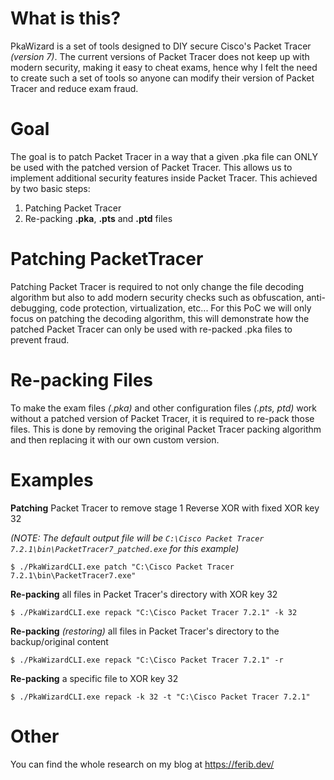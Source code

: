 ﻿
# What is this?
PkaWizard is a set of tools designed to DIY secure Cisco's Packet Tracer *(version 7)*. The current versions of Packet Tracer does not keep up with modern security, making it easy to cheat exams, hence why I felt the need to create such a set of tools so anyone can modify their version of Packet Tracer and reduce exam fraud.

# Goal
The goal is to patch Packet Tracer in a way that a given .pka file can ONLY be used with the patched version of Packet Tracer. This allows us to implement additional security features inside Packet Tracer. This achieved by two basic steps:
1. Patching Packet Tracer
2. Re-packing **.pka**, **.pts** and **.ptd** files

# Patching PacketTracer
Patching Packet Tracer is required to not only change the file decoding algorithm but also to add modern security checks such as obfuscation, anti-debugging, code protection, virtualization, etc...
For this PoC we will only focus on patching the decoding algorithm, this will demonstrate how the patched Packet Tracer can only be used with re-packed .pka files to prevent fraud.

# Re-packing Files
To make the exam files *(.pka)* and other configuration files *(.pts, ptd)* work without a patched version of Packet Tracer, it is required to re-pack those files. This is done by removing the original Packet Tracer packing algorithm and then replacing it with our own custom version.

# Examples
**Patching** Packet Tracer to remove stage 1 Reverse XOR with fixed XOR key 32

*(NOTE: The default output file will be ``C:\Cisco Packet Tracer 7.2.1\bin\PacketTracer7_patched.exe`` for this example)*
```
$ ./PkaWizardCLI.exe patch "C:\Cisco Packet Tracer 7.2.1\bin\PacketTracer7.exe"
```
**Re-packing** all files in Packet Tracer's directory with XOR key 32 
```
$ ./PkaWizardCLI.exe repack "C:\Cisco Packet Tracer 7.2.1" -k 32
```
**Re-packing** *(restoring)* all files in Packet Tracer's directory to the backup/original content
```
$ ./PkaWizardCLI.exe repack "C:\Cisco Packet Tracer 7.2.1" -r
```
**Re-packing** a specific file to XOR key 32
```
$ ./PkaWizardCLI.exe repack -k 32 -t "C:\Cisco Packet Tracer 7.2.1"
```

# Other
You can find the whole research on my blog at https://ferib.dev/
